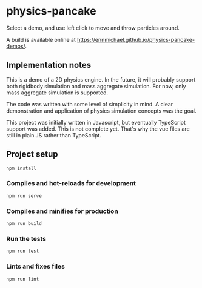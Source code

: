 # physics-pancake

Select a demo, and use left click to move and throw particles around.

A build is available online at https://ennmichael.github.io/physics-pancake-demos/.

## Implementation notes

This is a demo of a 2D physics engine.
In the future, it will probably support both rigidbody simulation and mass aggregate simulation.
For now, only mass aggregate simulation is supported.

The code was written with some level of simplicity in mind.
A clear demonstration and application of physics simulation concepts was the goal.

This project was initially written in Javascript, but eventually TypeScript support was added. This is not complete yet.
That's why the vue files are still in plain JS rather than TypeScript.

## Project setup
```
npm install
```

### Compiles and hot-reloads for development
```
npm run serve
```

### Compiles and minifies for production
```
npm run build
```

### Run the tests
```
npm run test
```

### Lints and fixes files
```
npm run lint
```

